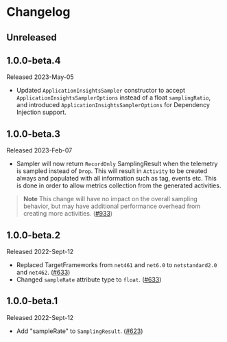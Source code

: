 # Changelog

## Unreleased

## 1.0.0-beta.4

Released 2023-May-05

* Updated `ApplicationInsightsSampler` constructor to accept
  `ApplicationInsightsSamplerOptions` instead of a float `samplingRatio`, and
  introduced `ApplicationInsightsSamplerOptions` for Dependency Injection
  support.

## 1.0.0-beta.3

Released 2023-Feb-07

* Sampler will now return `RecordOnly` SamplingResult when the telemetry is
sampled instead of `Drop`. This will result in `Activity` to be created always
and populated with all information such as tag, events etc. This is done in
order to allow metrics collection from the generated activities.

> **Note**
> This change will have no impact on the overall sampling behavior,
but may have additional performance overhead from creating more activities.
([#933](https://github.com/open-telemetry/opentelemetry-dotnet-contrib/pull/933))

## 1.0.0-beta.2

Released 2022-Sept-12

* Replaced  TargetFrameworks from `net461` and `net6.0` to `netstandard2.0` and
  `net462`.
  ([#633](https://github.com/open-telemetry/opentelemetry-dotnet-contrib/pull/633))
* Changed `sampleRate` attribute type to `float`.
  ([#633](https://github.com/open-telemetry/opentelemetry-dotnet-contrib/pull/633))

## 1.0.0-beta.1

Released 2022-Sept-12

* Add "sampleRate" to `SamplingResult`.
  ([#623](https://github.com/open-telemetry/opentelemetry-dotnet-contrib/pull/623))
